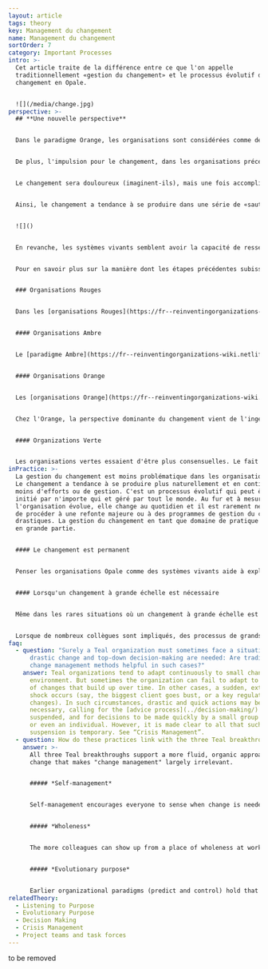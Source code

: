 ```yaml
---
layout: article
tags: theory
key: Management du changement
name: Management du changement
sortOrder: 7
category: Important Processes
intro: >-
  Cet article traite de la différence entre ce que l'on appelle
  traditionnellement «gestion du changement» et le processus évolutif de
  changement en Opale.


  ![](/media/change.jpg)
perspective: >-
  ## **Une nouvelle perspective**


  Dans le paradigme Orange, les organisations sont considérées comme des systèmes fixes. Ces systèmes n’ont pas de capacité interne de changement. La force doit être appliquée de l'extérieur. C'est le rôle de la haute direction. C'est elle qui doit identifier le besoin de changement, déterminer comment ce changement sera apporté et veiller à ce qu'il se produise.


  De plus, l'impulsion pour le changement, dans les organisations précédant l'Opale, ne vient pas facilement. Ces paradigmes considèrent le changement comme une nécessité fatale ou comme le résultat d'un échec de gestion. C'est le travail de la direction de prédire et / ou de contrôler l'avenir, éliminant ainsi les surprises. La réalité doit être conforme à un budget et un plan stratégique bien exécutés. Quand ce n’est pas le cas, la direction tarde souvent à reconnaître l’échec présumé. Et quand les dirigeants acceptent enfin que le monde qui les entoure a changé pendant qu'ils poursuivaient leur plan, ils sont mal à l'aise avec ce qu'ils constatent. Ils doivent désormais agir de manière décisive pour rattraper le temps perdu. Ils doivent s'imposer avec urgence.


  Le changement sera douloureux (imaginent-ils), mais une fois accompli, tout ira bien à nouveau. Et ainsi, ils s'empressent de repenser les rouages ​​de l'organisation. Sans surprise, les gens résistent au changement qui leur est imposé. Pour surmonter cela, la direction peut se sentir obligée de jouer sur les peurs et choisir de faire porter le chapeau aux forces compétitives hostiles ou aux facteurs environnementaux titanesques qui menacent la survie de l'organisation si elle ne réagit pas.


  Ainsi, le changement a tendance à se produire dans une série de «sauts». Ce n'est pas un processus fluide et émergent. C’est une série de mouvements entrecoupés et généralement perturbateurs, d’un état relativement statique à un autre.


  ![]()


  En revanche, les systèmes vivants semblent avoir la capacité de ressentir les changements dans l'environnement et de s'adapter de l'intérieur. Dans une forêt, aucun arbre maître ne planifie et ne dicte aux autres arbres ce qu'il faut faire lorsque la pluie ne tombe pas ou lorsque le printemps choisit d'arriver tôt. L'ensemble de l'écosystème réagit de manière créative, sur le moment. Les organisations Oples abordent le changement de la même manière. Les gens sont encouragés à agir en fonction de ce qu'ils jugent nécessaire. Ils ne sont pas limités par des descriptions de poste statiques, des liens hiérarchiques fixes ou une discipline fonctionnelle. Ils réagissent de manière créative aux changements émergents et non linéaires de la vie. Le changement est attendu. Cela arrive naturellement, tout le temps ^ \[Laloux, Frederic (2014-02-09). Reinventing Organizations: A Guide to Creating Organizations Inspired by the Next Stage of Human Consciousness (Kindle Locations 4671-4688). Nelson Parker. Kindle Edition.]


  Pour en savoir plus sur la manière dont les étapes précédentes subissent le changement organisationnel, voir ci-dessous:


  ### Organisations Rouges


  Dans les [organisations Rouges](https://fr--reinventingorganizations-wiki.netlify.app/theory/red-organizations/), le changement est dirigé par le patron. Une organisation rouge peut souvent s'adapter rapidement dans des environnements chaotiques car le leader peut initier un changement rapide, si nécessaire par l'intimidation. Le changement consiste généralement en des réactions immédiates aux menaces et aux opportunités plutôt qu'en une réponse à des développements plus graduels et sur du plus long terme (bien que tout aussi importants). On y accorde peu d'importance à l'évolution des comportements ancrés dans les équipes au fil du temps.


  #### Organisations Ambre


  Le [paradigme Ambre](https://fr--reinventingorganizations-wiki.netlify.app/theory/amber-paradigm-and-organizations/) croit que le monde est (ou devrait) être essentiellement immuable: ce qui était vrai hier devrait être vrai aujourd'hui et demain. Il est construit autour d'une structure ordonnée et de processus formels et stables. Le changement passe principalement par de petites améliorations pour améliorer l'excellence des processus et des traditions existants. Les organisations ambre peuvent afficher une forte résistance à la nécessité de changer, surtout si la nature du changement menace les frontières idéologiques ou les normes sociales. Lorsque des forces extérieures imposent le besoin de changement, il est imposé de haut en bas avec peu de réflexion sur la façon dont il pourrait être planifié pour minimiser la résistance. En ce sens, il y a peu ou pas de «gestion du changement» à proprement parler.


  #### Organisations Orange


  Les [organisations Orange](https://fr--reinventingorganizations-wiki.netlify.app/theory/orange-paradigm-and-organizations/) sont plus susceptibles d'adopter une démarche de changement. L'innovation est la clé pour surpasser les concurrents. Le changement doit donc être constant. Malheureusement, les organisations Orange étant généralement structurées sous forme de pyramides hiérarchiques, le changement peut être difficile. Ainsi, la poursuite constante du changement, entravée par la nature statique de l'organisation, a donné naissance à la "gestion du changement" et à une machinerie d'outils et de consultants pour aider les organisations à surmonter leurs résistances internes au changement. ^ \ \[Concernant les théories principales développées pour faciliter le changement organisationnel, voir par exemple le modèle de changement en trois étapes de Kurt Lewin et le processus en huit étapes de John Kotter pour diriger le changement.]


  Chez l'Orange, la perspective dominante du changement vient de l'ingénierie. Les étapes typiques de tout changement (par exemple, réorganisations, restructurations, re-branding, repositionnement, etc.) consistent à diagnostiquer la situation actuelle, à concevoir l'état futur souhaité, puis à planifier le parcours du changement d'ici à là. Pour les grands projets de changement, cela peut impliquer plusieurs projets, des jalons de programme et un «bureau de programme» central qui relève de la haute direction. Ce type de planification du changement est généralement effectué par une petite équipe de hauts dirigeants ou de «hauts potentiels», parfois avec l'aide de consultants externes. Lorsque leur plan est approuvé par la haute direction, il est communiqué dans toute l'organisation, souvent avec un message de «plate-forme brûlante» («nous devons agir maintenant, ou nous sommes condamnés») en raison du besoin perçu de fournir la motivation nécessaire au changement. Conformément à la métaphore d'Orange comparant l'organisation à une machine, l'expression «conduire le changement» est courante. Le changement, en d'autres termes, se fait sur les gens, non par les gens.


  #### Organizations Verte


  Les organisations vertes essaient d'être plus consensuelles. Le fait d'avoir seulement une poignée de personnes qui conçoivent l'état futur et le processus de changement n'est pas à l'aise avec l'idéal d'autonomisation du Vert. Davantage de personnes sont susceptibles d'être impliquées. Cela peut prendre la forme d'ateliers en grand groupe et de techniques de facilitation innovantes (pensez par exemple, enquête appréciative, théorie U, espace ouvert, etc.) auxquels un grand nombre de collègues participent. La structure hiérarchique quotidienne de l'organisation est temporairement suspendue pour faire place à un processus organique d'intelligence collective. Les résultats sont ensuite réinjectés dans les structures et processus traditionnels de l'organisation. Impliquer un plus grand nombre de collègues dans la planification du changement peut sembler risqué pour la haute direction (que se passe-t-il si le groupe vire dans une direction que nous ne voulons pas?), Mais cela tend à accroître l'adhésion des employés et à améliorer les conceptions futures. en captant les idées de l'intelligence collective.
inPractice: >-
  La gestion du changement est moins problématique dans les organisations Opale.
  Le changement a tendance à se produire plus naturellement et en continu, avec
  moins d'efforts ou de gestion. C'est un processus évolutif qui peut être
  initié par n'importe qui et géré par tout le monde. Au fur et à mesure que
  l'organisation évolue, elle change au quotidien et il est rarement nécessaire
  de procéder à une refonte majeure ou à des programmes de gestion du changement
  drastiques. La gestion du changement en tant que domaine de pratique disparaît
  en grande partie.


  #### Le changement est permanent 


  Penser les organisations Opale comme des systèmes vivants aide à expliquer comment le changement se déroule en leur sein. Les systèmes vivants ont la capacité de ressentir le changement de l'environnement et de s'adapter. Ils réagissent de manière créative, sur le moment. Les organisations Opale gèrent le changement de la même manière. Les gens sont libres d'agir en fonction de ce qu'ils jugent nécessaire. Ils ne sont pas limités par des descriptions de poste statiques, des liens hiérarchiques et des unités fonctionnelles. Ils peuvent réagir aux événements émergents. Des méthodes spécifiques intégrées dans l'organisation permettent aux personnes d'écouter l'objectif de l'organisation et les changements qu'elle peut nécessiter. Lorsque chacun est libre de ressentir le besoin de changement et d’agir en conséquence, le changement est acquis; cela se produit naturellement, partout, tout le temps, le plus souvent sans grande douleur ni effort. Les grands efforts de changement perturbateur (tels que nous les connaissons des organisations plus traditionnelles) disparaissent en grande partie.


  #### Lorsqu'un changement à grande échelle est nécessaire


  Même dans les rares situations où un changement à grande échelle est nécessaire, les organisations Opale s'efforcent naturellement d'impliquer toutes les personnes affectées par le changement dans la détermination de la réponse appropriée. Dans la plupart des cas, les organisations Opale respecteront le processus de conseil, même si cela implique d'inclure toute l'organisation. L'expérience a montré que, dans la plupart des cas, les collègues ont la maturité nécessaire pour participer à des décisions même douloureuses et l'ingéniosité nécessaire pour trouver des solutions créatives.


  Lorsque de nombreux collègues sont impliqués, des processus de grands groupes, tels que Theory U, Appreciative Inquiry, Open Space ou autres, peuvent être utilisés pour faire émerger efficacement une compréhension collective et cristalliser une vision de l'avenir. Dans quelle mesure les projets de changement doivent-ils alors être officiellement planifiés et suivis? Comme c'est souvent le cas dans le paradigme Opale, la forme suit la fonction. Par exemple, s'il existe de nombreuses interdépendances, des délais très serrés ou des niveaux de risque élevés, une planification et un suivi plus formels pourraient être nécessaires. Dans d'autres cas, une compréhension commune et claire de l'avenir est tout ce qui est nécessaire. Des groupes de personnes lancent les projets nécessaires pour manifester la vision collective. Si cela ne se produit pas, le système se corrigera automatiquement: quelqu'un prendra la parole pour initier de nouveaux changements.
faq:
  - question: "Surely a Teal organization must sometimes face a situation where
      drastic change and top-down decision-making are needed: Are traditional
      change management methods helpful in such cases?"
    answer: Teal organizations tend to adapt continuously to small changes in the
      environment. But sometimes the organization can fail to adapt to a number
      of changes that build up over time. In other cases, a sudden, external
      shock occurs (say, the biggest client goes bust, or a key regulation
      changes). In such circumstances, drastic and quick actions may be
      necessary, calling for the [advice process](../decision-making/) to be
      suspended, and for decisions to be made quickly by a small group of people
      or even an individual. However, it is made clear to all that such a
      suspension is temporary. See “Crisis Management”.
  - question: How do these practices link with the three Teal breakthroughs?
    answer: >-
      All three Teal breakthroughs support a more fluid, organic approach to
      change that makes "change management" largely irrelevant.


      ##### *Self-management*


      Self-management encourages everyone to sense when change is needed and to initiate the necessary actions to make it happen. No longer do people wait for a mandate for change to come from someone higher up the chain of command.


      ##### *Wholeness*


      The more colleagues can show up from a place of wholeness at work, the better they can sense changes in the environment and what the organization's purpose might call for. An environment that feels safe and trusting will also make it easier to enlist colleagues in the need for change, especially when the proposed change might be risky or painful.


      ##### *Evolutionary purpose*


      Earlier organizational paradigms (predict and control) hold that that it is up to senior management to determine what the objectives of the organization should be and to initiate any change programs needed to achieve them. In Teal, as long as people’s actions are being guided by their “listening” to the organization’s purpose and sensing/responding to changes in the environment, there is no need for "change management".
relatedTheory:
  - Listening to Purpose
  - Evolutionary Purpose
  - Decision Making
  - Crisis Management
  - Project teams and task forces
---
```

to be removed